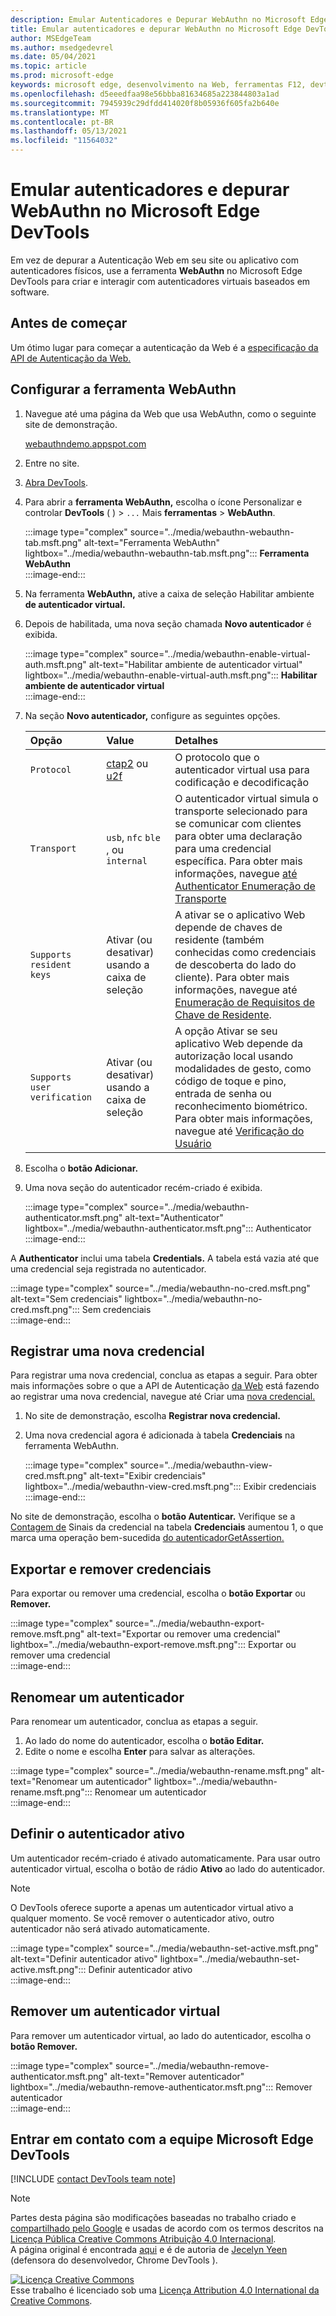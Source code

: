 ```yaml
---
description: Emular Autenticadores e Depurar WebAuthn no Microsoft Edge DevTools.
title: Emular autenticadores e depurar WebAuthn no Microsoft Edge DevTools
author: MSEdgeTeam
ms.author: msedgedevrel
ms.date: 05/04/2021
ms.topic: article
ms.prod: microsoft-edge
keywords: microsoft edge, desenvolvimento na Web, ferramentas F12, devtools
ms.openlocfilehash: d5eeedfaa98e56bbba81634685a223844803a1ad
ms.sourcegitcommit: 7945939c29dfdd414020f8b05936f605fa2b640e
ms.translationtype: MT
ms.contentlocale: pt-BR
ms.lasthandoff: 05/13/2021
ms.locfileid: "11564032"
---
```

# <a name="emulate-authenticators-and-debug-webauthn-in-microsoft-edge-devtools"></a>Emular autenticadores e depurar WebAuthn no Microsoft Edge DevTools  

Em vez de depurar a Autenticação Web em seu site ou aplicativo com autenticadores físicos, use a ferramenta **WebAuthn** no Microsoft Edge DevTools para criar e interagir com autenticadores virtuais baseados em software.  

## <a name="before-you-begin"></a>Antes de começar  

Um ótimo lugar para começar a autenticação da Web é a [especificação da API de Autenticação da Web.][GithubW3cWebauthn]  

## <a name="set-up-the-webauthn-tool"></a>Configurar a ferramenta WebAuthn  

1.  Navegue até uma página da Web que usa WebAuthn, como o seguinte site de demonstração.  
    
    [webauthndemo.appspot.com][AppspotWebauthndemo]  
    
1.  Entre no site.  
1.  [Abra DevTools][DevtoolsGuideChromiumOpen].  
1.  Para abrir a **ferramenta WebAuthn,** escolha o ícone Personalizar e controlar **DevTools** \( \) > `...` Mais **ferramentas**  >  **WebAuthn**.  
    
    :::image type="complex" source="../media/webauthn-webauthn-tab.msft.png" alt-text="Ferramenta WebAuthn" lightbox="../media/webauthn-webauthn-tab.msft.png":::
       **Ferramenta WebAuthn**  
    :::image-end:::  
    
1.  Na ferramenta **WebAuthn,** ative a caixa de seleção Habilitar ambiente **de autenticador virtual.**  
1.  Depois de habilitada, uma nova seção chamada **Novo autenticador** é exibida.  
    
    :::image type="complex" source="../media/webauthn-enable-virtual-auth.msft.png" alt-text="Habilitar ambiente de autenticador virtual" lightbox="../media/webauthn-enable-virtual-auth.msft.png":::
        **Habilitar ambiente de autenticador virtual**  
    :::image-end:::  
    
1.  Na seção **Novo autenticador,** configure as seguintes opções.  
    
    | Opção | Value | Detalhes |  
    |:--- |:--- |:--- |  
    | `Protocol` | [ctap2][FidoallianceSpecsV20Id20180227ClientToAuthenticatorProtocolHtml] ou [u2f][FidoallianceSpecsU2fV12Ps20170411OverviewHtml] | O protocolo que o autenticador virtual usa para codificação e decodificação |  
    | `Transport` |   `usb`, `nfc` `ble` , ou `internal` | O autenticador virtual simula o transporte selecionado para se comunicar com clientes para obter uma declaração para uma credencial específica.  Para obter mais informações, navegue [até Authenticator Enumeração de Transporte][GithubW3cWebauthnEnumTransport] |  
    |  `Supports resident keys` | Ativar \(ou desativar\) usando a caixa de seleção | A ativar se o aplicativo Web depende de chaves de residente \(também conhecidas como credenciais de descoberta do lado do cliente\).  Para obter mais informações, navegue até [Enumeração de Requisitos de Chave de Residente][GithubW3cWebauthnEnumResidentkeyrequirement]. |  
    | `Supports user verification` | Ativar \(ou desativar\) usando a caixa de seleção | A opção Ativar se seu aplicativo Web depende da autorização local usando modalidades de gesto, como código de toque e pino, entrada de senha ou reconhecimento biométrico.  Para obter mais informações, navegue até [Verificação do Usuário][GithubW3cWebauthnEnumUserverification] |  
    
1.  Escolha o **botão Adicionar.**  
1.  Uma nova seção do autenticador recém-criado é exibida.  
    
    :::image type="complex" source="../media/webauthn-authenticator.msft.png" alt-text="Authenticator" lightbox="../media/webauthn-authenticator.msft.png":::
       Authenticator  
    :::image-end:::  
    
A **Authenticator** inclui uma tabela **Credentials.**  A tabela está vazia até que uma credencial seja registrada no autenticador.  

:::image type="complex" source="../media/webauthn-no-cred.msft.png" alt-text="Sem credenciais" lightbox="../media/webauthn-no-cred.msft.png":::
   Sem credenciais  
:::image-end:::  

## <a name="register-a-new-credential"></a>Registrar uma nova credencial  

Para registrar uma nova credencial, conclua as etapas a seguir.  Para obter mais informações sobre o que a API de Autenticação [da Web][GithubW3cWebauthn] está fazendo ao registrar uma nova credencial, navegue até Criar uma [nova credencial.][GithubW3cWebauthnSctnCreatecredential]  

1.  No site de demonstração, escolha **Registrar nova credencial.**  
1.  Uma nova credencial agora é adicionada à tabela **Credenciais** na ferramenta WebAuthn.  
    
    :::image type="complex" source="../media/webauthn-view-cred.msft.png" alt-text="Exibir credenciais" lightbox="../media/webauthn-view-cred.msft.png":::
       Exibir credenciais  
    :::image-end:::  
    
No site de demonstração, escolha o **botão Autenticar.**  Verifique se a [Contagem de][GithubW3cWebauthnSctnSignCounter] Sinais da credencial na tabela **Credenciais** aumentou 1, o que marca uma operação bem-sucedida [do autenticadorGetAssertion.][GithubW3cWebauthnAuthenticatorgetassertion]  

## <a name="export-and-remove-credentials"></a>Exportar e remover credenciais  

Para exportar ou remover uma credencial, escolha o **botão Exportar** ou **Remover.**  

:::image type="complex" source="../media/webauthn-export-remove.msft.png" alt-text="Exportar ou remover uma credencial" lightbox="../media/webauthn-export-remove.msft.png":::
   Exportar ou remover uma credencial  
:::image-end:::  

## <a name="rename-an-authenticator"></a>Renomear um autenticador  

Para renomear um autenticador, conclua as etapas a seguir.  

1.  Ao lado do nome do autenticador, escolha o **botão Editar.**  
1.  Edite o nome e escolha **Enter** para salvar as alterações.  

:::image type="complex" source="../media/webauthn-rename.msft.png" alt-text="Renomear um autenticador" lightbox="../media/webauthn-rename.msft.png":::
   Renomear um autenticador  
:::image-end:::  

## <a name="set-the-active-authenticator"></a>Definir o autenticador ativo  

Um autenticador recém-criado é ativado automaticamente.  Para usar outro autenticador virtual, escolha o botão de rádio **Ativo** ao lado do autenticador.  

> [!NOTE]
> O DevTools oferece suporte a apenas um autenticador virtual ativo a qualquer momento.  Se você remover o autenticador ativo, outro autenticador não será ativado automaticamente.  

:::image type="complex" source="../media/webauthn-set-active.msft.png" alt-text="Definir autenticador ativo" lightbox="../media/webauthn-set-active.msft.png":::
   Definir autenticador ativo  
:::image-end:::  

## <a name="remove-a-virtual-authenticator"></a>Remover um autenticador virtual  

Para remover um autenticador virtual, ao lado do autenticador, escolha o **botão Remover.**  

:::image type="complex" source="../media/webauthn-remove-authenticator.msft.png" alt-text="Remover autenticador" lightbox="../media/webauthn-remove-authenticator.msft.png":::
   Remover autenticador  
:::image-end:::  

## <a name="getting-in-touch-with-the-microsoft-edge-devtools-team"></a>Entrar em contato com a equipe Microsoft Edge DevTools  

[!INCLUDE [contact DevTools team note](../includes/contact-devtools-team-note.md)]  

<!-- links -->  

[DevtoolsGuideChromiumOpen]: ../open/index.md "Abra Microsoft Edge DevTools | Microsoft Docs"  

[AppspotWebauthndemo]: https://webauthndemo.appspot.com "Demonstração webauthn | Appspot"  

[FidoallianceSpecsV20Id20180227ClientToAuthenticatorProtocolHtml]: https://fidoalliance.org/specs/fido-v2.0-id-20180227/fido-client-to-authenticator-protocol-v2.0-id-20180227.html "Cliente para Authenticator Protocolo (CTAP) | fido alliance"  
[FidoallianceSpecsU2fV12Ps20170411OverviewHtml]: https://fidoalliance.org/specs/fido-u2f-v1.2-ps-20170411/fido-u2f-overview-v1.2-ps-20170411.html "Visão geral do Fator 2nd Universal (U2F) | fido alliance"  

[GithubW3cWebauthn]: https://w3c.github.io/webauthn "Autenticação da Web: uma API para acessar credenciais de chave pública nível 2 | GitHub"  
[GithubW3cWebauthnAuthenticatorgetassertion]: https://w3c.github.io/webauthn#authenticatorgetassertion "A operação authenticatorGetAssertion - Autenticação da Web: uma API para acessar credenciais de chave pública nível 2 | GitHub"  
[GithubW3cWebauthnEnumTransport]: https://w3c.github.io/webauthn#enum-transport "Authenticator Enumeração de Transporte (enumeração AuthenticatorTransport) - Autenticação da Web: uma API para acessar credenciais de chave pública nível 2 | W3C"  
[GithubW3cWebauthnEnumResidentkeyrequirement]: https://w3c.github.io/webauthn#enum-residentKeyRequirement "Enumeração de Requisitos de Chave de Residente (enumeração ResidentKeyRequirement) - Autenticação da Web: uma API para acessar credenciais de chave pública nível 2 | W3C"  
[GithubW3cWebauthnEnumUserverification]: https://w3c.github.io/webauthn#user-verification "Verificação do usuário - Autenticação da Web: uma API para acessar credenciais de chave pública nível 2 | W3C"  
[GithubW3cWebauthnSctnCreatecredential]: https://w3c.github.io/webauthn#sctn-createCredential "Criar uma nova credencial - Método [[Create]]](origin, options, sameOriginWithAncestors) - Autenticação da Web: uma API para acessar credenciais de chave pública nível 2 | GitHub"  
[GithubW3cWebauthnSctnSignCounter]: https://w3c.github.io/webauthn/#sctn-sign-counter "Considerações sobre o contador de assinaturas - Autenticação da Web: uma API para acessar credenciais de chave pública nível 2 | GitHub"  

> [!NOTE]
> Partes desta página são modificações baseadas no trabalho criado e [compartilhado pelo Google][GoogleSitePolicies] e usadas de acordo com os termos descritos na [Licença Pública Creative Commons Atribuição 4.0 Internacional][CCA4IL].  
> A página original é encontrada [aqui](https://developers.google.com/web/tools/chrome-devtools/webauthn/index) e é de autoria de [Jecelyn Yeen][JecelynYeen] \(defensora do desenvolvedor, Chrome DevTools \).  

[![Licença Creative Commons][CCby4Image]][CCA4IL]  
Esse trabalho é licenciado sob uma [Licença Attribution 4.0 International da Creative Commons][CCA4IL].  

[CCA4IL]: https://creativecommons.org/licenses/by/4.0  
[CCby4Image]: https://i.creativecommons.org/l/by/4.0/88x31.png  
[GoogleSitePolicies]: https://developers.google.com/terms/site-policies  
[JecelynYeen]: https://developers.google.com/web/resources/contributors#jecelyn-yeen  
